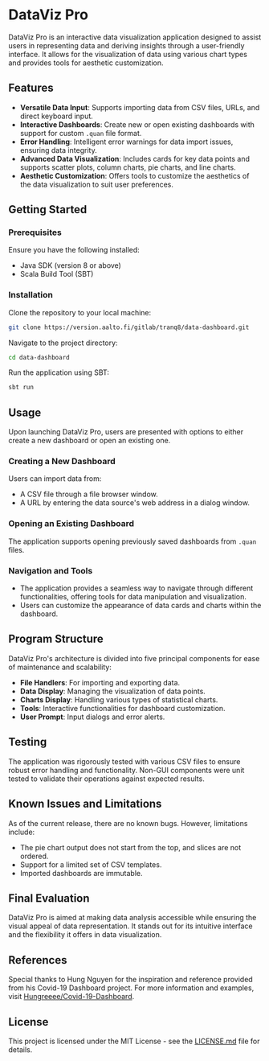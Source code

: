 # DataViz Pro

DataViz Pro is an interactive data visualization application designed to assist users in representing data and deriving insights through a user-friendly interface. It allows for the visualization of data using various chart types and provides tools for aesthetic customization.

## Features

- **Versatile Data Input**: Supports importing data from CSV files, URLs, and direct keyboard input.
- **Interactive Dashboards**: Create new or open existing dashboards with support for custom `.quan` file format.
- **Error Handling**: Intelligent error warnings for data import issues, ensuring data integrity.
- **Advanced Data Visualization**: Includes cards for key data points and supports scatter plots, column charts, pie charts, and line charts.
- **Aesthetic Customization**: Offers tools to customize the aesthetics of the data visualization to suit user preferences.

## Getting Started

### Prerequisites

Ensure you have the following installed:
- Java SDK (version 8 or above)
- Scala Build Tool (SBT)

### Installation

Clone the repository to your local machine:

```bash
git clone https://version.aalto.fi/gitlab/tranq8/data-dashboard.git
```

Navigate to the project directory:

```bash
cd data-dashboard
```

Run the application using SBT:

```bash
sbt run
```

## Usage

Upon launching DataViz Pro, users are presented with options to either create a new dashboard or open an existing one.

### Creating a New Dashboard

Users can import data from:
- A CSV file through a file browser window.
- A URL by entering the data source's web address in a dialog window.

### Opening an Existing Dashboard

The application supports opening previously saved dashboards from `.quan` files.

### Navigation and Tools

- The application provides a seamless way to navigate through different functionalities, offering tools for data manipulation and visualization.
- Users can customize the appearance of data cards and charts within the dashboard.

## Program Structure

DataViz Pro's architecture is divided into five principal components for ease of maintenance and scalability:
- **File Handlers**: For importing and exporting data.
- **Data Display**: Managing the visualization of data points.
- **Charts Display**: Handling various types of statistical charts.
- **Tools**: Interactive functionalities for dashboard customization.
- **User Prompt**: Input dialogs and error alerts.

## Testing

The application was rigorously tested with various CSV files to ensure robust error handling and functionality. Non-GUI components were unit tested to validate their operations against expected results.

## Known Issues and Limitations

As of the current release, there are no known bugs. However, limitations include:
- The pie chart output does not start from the top, and slices are not ordered.
- Support for a limited set of CSV templates.
- Imported dashboards are immutable.

## Final Evaluation

DataViz Pro is aimed at making data analysis accessible while ensuring the visual appeal of data representation. It stands out for its intuitive interface and the flexibility it offers in data visualization.

## References

Special thanks to Hung Nguyen for the inspiration and reference provided from his Covid-19 Dashboard project. For more information and examples, visit [Hungreeee/Covid-19-Dashboard](https://github.com/Hungreeee/Covid-19-Dashboard).

## License

This project is licensed under the MIT License - see the [LICENSE.md](LICENSE.md) file for details.
